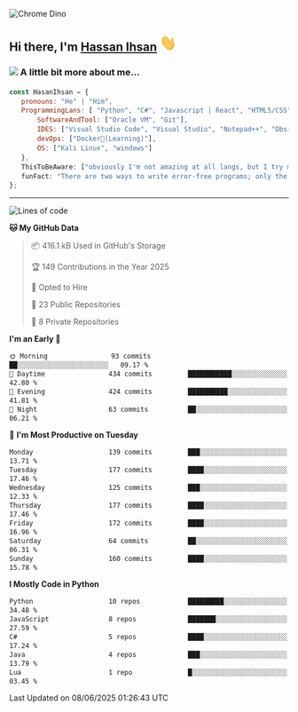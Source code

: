  <!--
**HasanIhsan/HasanIhsan** is a ✨ _special_ ✨ repository because its `README.md` (this file) appears on your GitHub profile.
-->

![Chrome Dino](https://mir-s3-cdn-cf.behance.net/project_modules/max_1200/4ff07986208593.5d9a654e92f36.gif)


<h2 align="left">Hi there, I'm <a href="https://www.linkedin.com/in/hassan-ihsan-045b11231/" target="_blank" rel="noopener noreferrer">Hassan Ihsan</a> <img src="https://raw.githubusercontent.com/ABSphreak/ABSphreak/master/gifs/Hi.gif" height="30" />
 
 
 ### <img src="https://media.giphy.com/media/VgCDAzcKvsR6OM0uWg/giphy.gif" width="50"> A little bit more about me...  
 
 ```javascript
const HasanIhsan = {
    pronouns: "He" | "Him",
    ProgrammingLans: [ "Python", "C#", "Javascript | React", "HTML5/CSS", "JSON", "Java"],
        SoftwareAndTool: ["Oracle VM", "Git"],
        IDES: ["Visual Studio Code", "Visual Studio", "Notepad++", "Obsidian"],
        devOps: ["Docker🐳(Learning)"], 
        OS: ["Kali Linux", "windows"]
    },
    ThisToBeAware: ["obviously I'm not amazing at all langs, but I try my best not to go rusty"], 
    funFact: "There are two ways to write error-free programs; only the third one works"
};
```
 
 --- 

<!--START_SECTION:waka-->
![Lines of code](https://img.shields.io/badge/From%20Hello%20World%20I%27ve%20Written-7.2%20million%20lines%20of%20code-blue)

**🐱 My GitHub Data** 

> 📦 416.1 kB Used in GitHub's Storage 
 > 
> 🏆 149 Contributions in the Year 2025
 > 
> 💼 Opted to Hire
 > 
> 📜 23 Public Repositories 
 > 
> 🔑 8 Private Repositories 
 > 
**I'm an Early 🐤** 

```text
🌞 Morning                93 commits          ██░░░░░░░░░░░░░░░░░░░░░░░   09.17 % 
🌆 Daytime                434 commits         ███████████░░░░░░░░░░░░░░   42.80 % 
🌃 Evening                424 commits         ██████████░░░░░░░░░░░░░░░   41.81 % 
🌙 Night                  63 commits          ██░░░░░░░░░░░░░░░░░░░░░░░   06.21 % 
```
📅 **I'm Most Productive on Tuesday** 

```text
Monday                   139 commits         ███░░░░░░░░░░░░░░░░░░░░░░   13.71 % 
Tuesday                  177 commits         ████░░░░░░░░░░░░░░░░░░░░░   17.46 % 
Wednesday                125 commits         ███░░░░░░░░░░░░░░░░░░░░░░   12.33 % 
Thursday                 177 commits         ████░░░░░░░░░░░░░░░░░░░░░   17.46 % 
Friday                   172 commits         ████░░░░░░░░░░░░░░░░░░░░░   16.96 % 
Saturday                 64 commits          ██░░░░░░░░░░░░░░░░░░░░░░░   06.31 % 
Sunday                   160 commits         ████░░░░░░░░░░░░░░░░░░░░░   15.78 % 
```


**I Mostly Code in Python** 

```text
Python                   10 repos            █████████░░░░░░░░░░░░░░░░   34.48 % 
JavaScript               8 repos             ███████░░░░░░░░░░░░░░░░░░   27.59 % 
C#                       5 repos             ████░░░░░░░░░░░░░░░░░░░░░   17.24 % 
Java                     4 repos             ███░░░░░░░░░░░░░░░░░░░░░░   13.79 % 
Lua                      1 repo              █░░░░░░░░░░░░░░░░░░░░░░░░   03.45 % 
```




 Last Updated on 08/06/2025 01:26:43 UTC
<!--END_SECTION:waka-->
 
 
